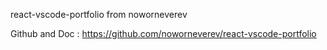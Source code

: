 react-vscode-portfolio from noworneverev

Github and Doc : https://github.com/noworneverev/react-vscode-portfolio

